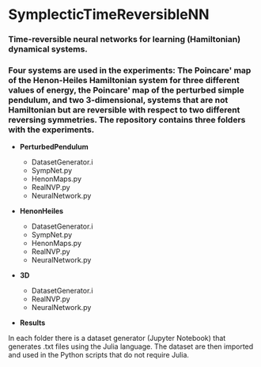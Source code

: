 # SymplecticTimeReversibleNN

### Time-reversible neural networks for learning (Hamiltonian) dynamical systems.

### Four systems are used in the experiments: The Poincare' map of the Henon-Heiles Hamiltonian system for three different values of energy, the Poincare' map of the perturbed simple pendulum, and two 3-dimensional, systems that are not Hamiltonian but are reversible with respect to two different reversing symmetries. The repository contains three folders with the experiments.

* **PerturbedPendulum**
  + DatasetGenerator.i
  + SympNet.py
  + HenonMaps.py
  + RealNVP.py
  + NeuralNetwork.py

* **HenonHeiles**
  + DatasetGenerator.i
  + SympNet.py
  + HenonMaps.py
  + RealNVP.py
  + NeuralNetwork.py

* **3D**
  + DatasetGenerator.i
  + RealNVP.py
  + NeuralNetwork.py

* **Results**

In each folder there is a dataset generator (Jupyter Notebook) that generates .txt files using the Julia language. The dataset are then imported and used in the Python scripts that do not require Julia.
